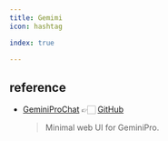 ```yaml
---
title: Gemimi
icon: hashtag

index: true

---
```


## reference

- [GeminiProChat](https://geminiprochat.com/) 👉🏻 [GitHub](https://github.com/babaohuang/GeminiProChat)
    > Minimal web UI for GeminiPro.